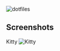 ![dotfiles](https://user-images.githubusercontent.com/35747911/133961078-ffc57007-f77f-470f-9e26-bcbd3a93ad42.png)

## Screenshots
Kitty
![Kitty](https://user-images.githubusercontent.com/35747911/120584175-0da9c100-c462-11eb-8b8c-e24314de9548.png)
